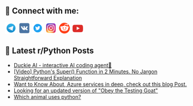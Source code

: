 ## 🔎 Connect with me:
[<img src="https://github.com/bullbesh/bullbesh/blob/main/images/Telegram.png" width="32" height="32" />](https://t.me/bullbesh)
[<img src="https://github.com/bullbesh/bullbesh/blob/main/images/VK.png" width="32" height="32" />](https://vk.com/bullbesh)
[<img src="https://github.com/bullbesh/bullbesh/blob/main/images/Twitter.png" width="32" height="32" />](https://twitter.com/bullbesh1)
[<img src="https://github.com/bullbesh/bullbesh/blob/main/images/Instagram.png" width="32" height="32" />](https://www.instagram.com/bullbesh)
[<img src="https://github.com/bullbesh/bullbesh/blob/main/images/Reddit.png" width="32" height="32" />](https://www.reddit.com/user/bullbesh)
[<img src="https://github.com/bullbesh/bullbesh/blob/main/images/YouTube.png" width="32" height="32" />](https://www.youtube.com/channel/UCtfjRs6uzgq5mfm8S06WTcg)

## 📕 Latest r/Python Posts
<!-- BLOG-POST-LIST:START -->
- [Duckie AI - interactive AI coding agent🐣](https://www.reddit.com/r/Python/comments/175i02h/duckie_ai_interactive_ai_coding_agent/)
- [[Video] Python&#39;s Super&lpar;&rpar; Function in 2 Minutes. No Jargon Straightforward Explanation](https://www.reddit.com/r/Python/comments/175hiuh/video_pythons_super_function_in_2_minutes_no/)
- [Want to Know About, Azure services in deep, check out this blog Post.](https://www.reddit.com/r/Python/comments/175g2l7/want_to_know_about_azure_services_in_deep_check/)
- [Looking for an updated version of &quot;Obey the Testing Goat&quot;](https://www.reddit.com/r/Python/comments/175ee15/looking_for_an_updated_version_of_obey_the/)
- [Which animal uses python?](https://www.reddit.com/r/Python/comments/175ajzx/which_animal_uses_python/)
<!-- BLOG-POST-LIST:END -->
